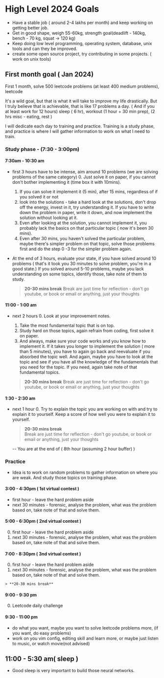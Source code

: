 # High Level 2024 Goals 
- Have a stable job ( around 2-4 lakhs per month) and keep working on getting better job.
- Get in good shape, weigh 55-60kg, strength goal(deadlift - 140kg, bench - 70 kg, squat -> 120 kg) 
- Keep doing low level programming, operating system, database, unix tools and can they be improved.
- create some open source project, try contributing in some projects. ( work on unix tools)


## First month goal ( Jan 2024)
First 1 month, solve 500 leetcode problems (at least 400 medium problems), leetcode

It's a wild goal, but that is what it will take to improve my life drastically. But I truly believe
that is achievable, that is like 17 problems a day. ( And if you at least work for 12 hours)
sleep ( 6 hr), workout (1 hour + 30 min prep), (2 hrs misc - eating, rest ) 

I will dedicate each day to training and practice. Training is a study phase, and practice is where I will 
gather information to work on what I need to train.

### Study phase -  (7:30 - 3:00pm)
   
#### 7:30am - 10:30 am 
  - first 3 hours have to be intense, aim around 10 problems (we are solving problems of the same category)
    0. Just solve it on paper, if you cannot don't bother implementing it (time box it with 10mins).
    1. If you can solve it implement it (5 min), after 15 mins, regardless of if you solved it or not
    2. look into the solutions - take a hard look at the solutions, don't drop off the energy, invest in it, 
       try understanding it. If you have to write down the problem in paper, write it down, and now implement
       the solution without looking at it. 
    3. Even after looking at the solution, you cannot implement it, you 
       probably lack the basics on that particular topic ( now it's been 30 mins). 
    4. Even after 30 mins, you haven't solved the particular problem, maybe there's simpler problem on that
       topic, solve those problems first and do the step 0 -3 for the simpler problem again.
  - At the end of 3 hours, evaluate your state, if you have solved around 10 problems ( that's it took you 
    30 minutes to solve problem, you're in a good state.) If you solved around 5-10 problems, maybe you lack 
    understanding on some topics, identify those, take note of them to study.

    > **20-30 mins break** 
      Break are just time for reflection - don't go youtube, or book or email or anything, just your thoughts

#### 11:00 - 1:00 am
  - next 2 hours
    0. Look at your improvement notes.
    1. Take the most fundamental topic that is on top.
    2. Study hard on those topics, again refrain from coding, first solve it on paper. 
    3. And always, make sure your code works and you know how to implement it. If it takes you longer to implement
       the solution ( more than 5 minutes), you have to again go back and reevaluate if you absorbed the topic well.
       And again, maybe you have to look at the topic and see if you have all the knowledge of the fundamentals that
       you need for the topic. If you need, again take note of that fundamental topics.

    > **20-30 mins break** 
      Break are just time for reflection - don't go youtube, or book or email or anything, just your thoughts


#### 1:30 - 2:30 am
  - next 1 hour 
    0. Try to explain the topic you are working on with and try to explain it to yourself. Keep a score of how well
        you were to explain it to yourself.

    > **20-30 mins break**  
      Break are just time for reflection - don't go youtube, or book or email or anything, just your thoughts

    -- You are at the end of ( 8th hour (assuming 2 hour buffer) )

### Practice
  - Idea is to work on random problems to gather information on where you are weak. And study those topics on training
    phase.

#### 3:00 - 4:30pm ( 1st virtual contest ) 
  - first hour - leave the hard problem aside
  - next 30 minutes - forensic, analyse the problem, what was the problem based on, take note of that and solve them.
  
#### 5:00 - 6:30pm ( 2nd virtual contest )
  0. first hour - leave the hard problem aside
  1. next 30 minutes - forensic, analyse the problem, what was the problem based on, take note of that and solve them.

#### 7:00 - 8:30pm ( 3nd virtual contest )
  0. first hour - leave the hard problem aside
  1. next 30 minutes - forensic, analyse the problem, what was the problem based on, take note of that and solve them.

    > **20-30 mins break**

#### 9:00 - 9:30 pm
  0. Leetcode daily challenge

#### 9:30 - 11:00 pm
  - do what you want, maybe you want to solve leetcode problems more, (if you want, do easy problems)
  - work on you vim config, editing skill and learn more, or maybe just listen to music, or watch movie(not advised)

## 11:00 - 5:30 am( sleep )
  - Good sleep is very important to build those neural networks.
